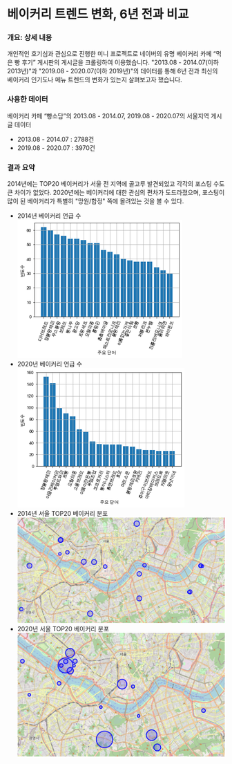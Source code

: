 # 베이커리 트렌드 변화, 6년 전과 비교

### 개요: 상세 내용

개인적인 호기심과 관심으로 진행한 미니 프로젝트로 네이버의 유명 베이커리 카페 “먹은 빵 후기” 게시판의 게시글을 크롤링하여 이용했습니다. "2013.08 - 2014.07(이하 2013년)"과 "2019.08 - 2020.07(이하 2019년)"의 데이터를 통해 6년 전과 최신의 베이커리 인기도나 메뉴 트렌드의 변화가 있는지 살펴보고자 했습니다.

### 사용한 데이터

베이커리 카페 “빵소담”의 2013.08 - 2014.07, 2019.08 - 2020.07의 서울지역 게시글 데이터

- 2013.08 - 2014.07 : 2788건
- 2019.08 - 2020.07 : 3970건

### 결과 요약

2014년에는 TOP20 베이커리가 서울 전 지역에 골고루 발견되었고 각각의 포스팅 수도 큰 차이가 없었다.
2020년에는 베이커리에 대한 관심의 편차가 도드라졌으며, 포스팅이 많이 된 베이커리가 특별히 "망원/합정" 쪽에 몰려있는 것을 볼 수 있다.

- 2014년 베이커리 언급 수  
  ![img](image/2014_bakery.png)
- 2020년 베이커리 언급 수  
  ![img](image/2020_bakery.png)
- 2014년 서울 TOP20 베이커리 분포
  ![img](image/2014.png)
- 2020년 서울 TOP20 베이커리 분포
  ![img](image/2020.png)

